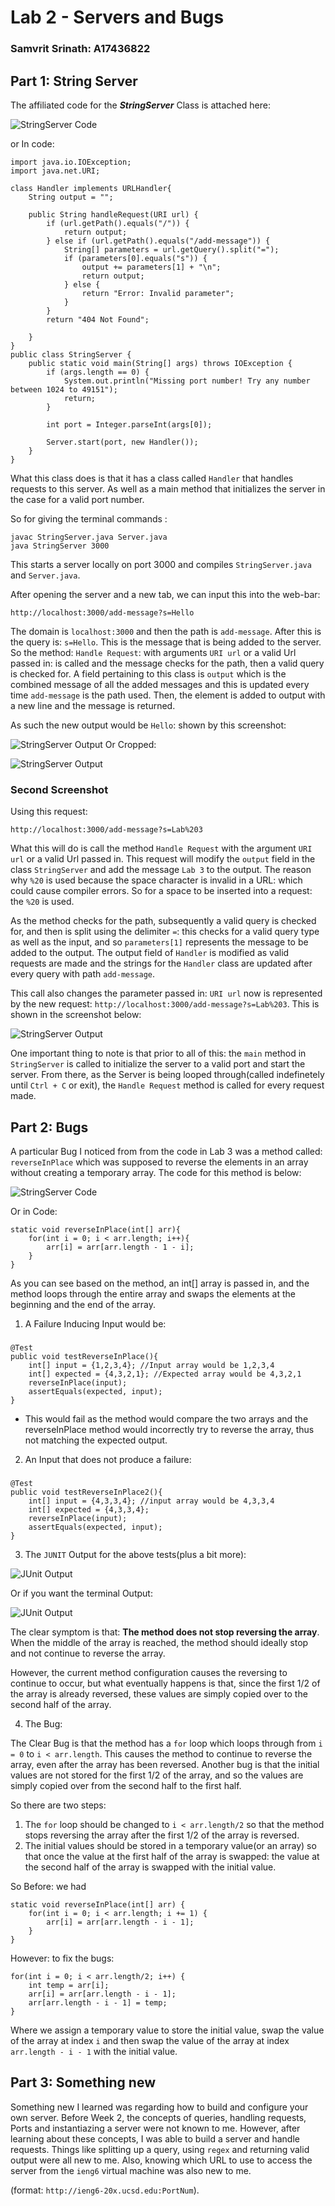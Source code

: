 # Lab 2 - Servers and Bugs
### Samvrit Srinath: A17436822

## **Part 1**: String Server

The affiliated code for the ***StringServer*** Class is attached here: 

![StringServer Code](./images/StringServer1.png)

or In code: 

	import java.io.IOException;
	import java.net.URI;

	class Handler implements URLHandler{
		String output = "";

		public String handleRequest(URI url) {
			if (url.getPath().equals("/")) {
				return output;
			} else if (url.getPath().equals("/add-message")) {
				String[] parameters = url.getQuery().split("=");
				if (parameters[0].equals("s")) {
					output += parameters[1] + "\n";
					return output;
				} else {
					return "Error: Invalid parameter";
				}
			}
			return "404 Not Found";

		}
	}
	public class StringServer {
		public static void main(String[] args) throws IOException {
			if (args.length == 0) {
				System.out.println("Missing port number! Try any number between 1024 to 49151");
				return;
			}

			int port = Integer.parseInt(args[0]);

			Server.start(port, new Handler());
		}
	}


What this class does is that it has a class called `Handler` that handles requests to this server. As well as a main method that initializes the server in the case for a valid port number. 

So for giving the terminal commands :

	javac StringServer.java Server.java
	java StringServer 3000

This starts a server locally on port 3000 and compiles `StringServer.java` and `Server.java`.

After opening the server and a new tab, we can input this into the web-bar:

`http://localhost:3000/add-message?s=Hello`

The domain is `localhost:3000` and then the path is `add-message`. After this is the query is: `s=Hello`. This is the message that is being added to the server. So the method: `Handle Request`: with arguments `URI url` or a valid Url passed in: is called and the message checks for the path, then a valid query is checked for. A field pertaining to this class is `output` which is the combined message of all the added messages and this is updated every time `add-message` is the path used. Then, the element is added to output with a new line and the message is returned. 

As such the new output would be `Hello`: shown by this screenshot:

![StringServer Output](./images/Output1.png)
Or Cropped:

![StringServer Output](./images/Output1_Closeup.png)

### Second Screenshot

Using this request:

`http://localhost:3000/add-message?s=Lab%203`

What this will do is call the method `Handle Request` with the argument `URI url` or a valid Url passed in.
This request will modify the `output` field in the class `StringServer` and add the message `Lab 3` to the output. The reason why `%20` is used because the space character is invalid in a URL: which could cause compiler errors. So for a space to be inserted into a request: the `%20` is used.

As the method checks for the path, subsequently a valid query is checked for, and then is split using the delimiter `=`: this checks for a valid query type as well as the input, and so `parameters[1]` represents the message to be added to the output. The output field of `Handler` is modified as valid requests are made and the strings for the `Handler` class are updated after every query with path `add-message`.

This call also changes the parameter passed in: `URI url` now is represented by the new request: 
`http://localhost:3000/add-message?s=Lab%203`. This is shown in the screenshot below:

![StringServer Output](./images/Output2_Cropped.png)

One important thing to note is that prior to all of this: the `main` method in `StringServer` is called to initialize the server to a valid port and start the server. From there, as the Server is being looped through(called indefinetely until `Ctrl + C` or exit), the `Handle Request` method is called for every request made. 

## **Part 2**: Bugs

A particular Bug I noticed from from the code in Lab 3 was a method called: `reverseInPlace` which was supposed to reverse the elements in an array without creating a temporary array. The code for this method is below: 

![StringServer Code](./images/Bug_Prog.png)

Or in Code:

	static void reverseInPlace(int[] arr){
		for(int i = 0; i < arr.length; i++){
			arr[i] = arr[arr.length - 1 - i];
		}
	}

As you can see based on the method, an int[] array is passed in, and the method loops through the entire array and swaps the elements at the beginning and the end of the array. 

1. A Failure Inducing Input would be: 
###

	@Test
	public void testReverseInPlace(){
		int[] input = {1,2,3,4}; //Input array would be 1,2,3,4
		int[] expected = {4,3,2,1}; //Expected array would be 4,3,2,1
		reverseInPlace(input);
		assertEquals(expected, input);
	}

- This would fail as the method would compare the two arrays and the reverseInPlace method would incorrectly try to reverse the array, thus not matching the expected output.

2. An Input that does not produce a failure: 

###
	@Test
	public void testReverseInPlace2(){
		int[] input = {4,3,3,4}; //input array would be 4,3,3,4
		int[] expected = {4,3,3,4};
		reverseInPlace(input);
		assertEquals(expected, input);
	}

3. The `JUNIT` Output for the above tests(plus a bit more):

![JUnit Output](./images/Tests_VS.png)

Or if you want the terminal Output:

![JUnit Output](./images/Tests_Terminal.png)

The clear symptom is that: **The method does not stop reversing the array**. When the middle of the array is reached, the method should ideally stop and not continue to reverse the array. 

However, the current method configuration causes the reversing to continue to occur, but what eventually happens is that, since the first $1/2$ of the array is already reversed, these values are simply copied over to the second half of the array.


4. The Bug:

The Clear Bug is that the method has a `for` loop which loops through from `i = 0` to `i < arr.length`. This causes the method to continue to reverse the array, even after the array has been reversed. Another bug is that the initial values are not stored for the first 1/2 of the array, and so the values are simply copied over from the second half to the first half. 

So there are two steps:

1. The `for` loop should be changed to `i < arr.length/2` so that the method stops reversing the array after the first 1/2 of the array is reversed.
2. The initial values should be stored in a temporary value(or an array) so that once the value at the first half of the array is swapped: the value at the second half of the array is swapped with the initial value. 

So Before: we had

	static void reverseInPlace(int[] arr) {
    	for(int i = 0; i < arr.length; i += 1) {
      		arr[i] = arr[arr.length - i - 1];
    	}
  	}

However: to fix the bugs:

	for(int i = 0; i < arr.length/2; i++) {
		int temp = arr[i];
		arr[i] = arr[arr.length - i - 1];
		arr[arr.length - i - 1] = temp;
    }

Where we assign a temporary value to store the initial value, swap the value of the array at index `i` and then swap the value of the array at index 
`arr.length - i - 1` with the initial value.



## **Part 3**: Something new

Something new I learned was regarding how to build and configure your own server. Before Week 2, the concepts of queries, handling requests, Ports and instantiazing a server were not known to me. However, after learning about these concepts, I was able to build a server and handle requests. Things like splitting up a query, using `regex` and returning valid output were all new to me. Also, knowing which URL to use to access the server from the `ieng6` virtual machine was also new to me.

(format: `http://ieng6-20x.ucsd.edu:PortNum`).


